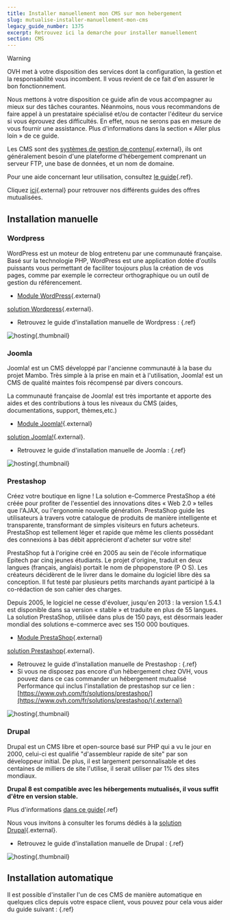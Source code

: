 ```yaml
---
title: Installer manuellement mon CMS sur mon hebergement
slug: mutualise-installer-manuellement-mon-cms
legacy_guide_number: 1375
excerpt: Retrouvez ici la demarche pour installer manuellement
section: CMS
---
```


> [!warning]
>
> OVH met à votre disposition des services dont la configuration, la gestion et la responsabilité vous incombent. Il vous revient de ce fait d'en assurer le bon fonctionnement.
> 
> Nous mettons à votre disposition ce guide afin de vous accompagner au mieux sur des tâches courantes. Néanmoins, nous vous recommandons de faire appel à un prestataire spécialisé et/ou de contacter l'éditeur du service si vous éprouvez des difficultés. En effet, nous ne serons pas en mesure de vous fournir une assistance. Plus d'informations dans la section « Aller plus loin » de ce guide.
> 

Les CMS sont des [systèmes de gestion de contenu](https://fr.wikipedia.org/wiki/Syst%C3%A8me_de_gestion_de_contenu){.external}, ils ont généralement besoin d'une plateforme d'hébergement comprenant un serveur FTP, une base de données, et un nom de domaine.

Pour une aide concernant leur utilisation, consultez [le guide]({legacy}2053){.ref}.

Cliquez [ici](http://www.ovh.com/fr/hebergement-web/faq){.external} pour retrouver nos différents guides des offres mutualisées.


## Installation manuelle

### Wordpress
WordPress est un moteur de blog entretenu par une communauté française. Basé sur la technologie PHP, WordPress est une application dotée d'outils puissants vous permettant de faciliter toujours plus la création de vos pages, comme par exemple le correcteur orthographique ou un outil de gestion du référencement.

- [Module
WordPress](http://www.ovh.com/fr/items/modules/blogs/word_press.xml){.external}

[solution Wordpress](http://www.wordpress-fr.net/){.external}.

- Retrouvez le guide d'installation manuelle de Wordpress : []({legacy}1977){.ref}


![hosting](images/3379.png){.thumbnail}


### Joomla
Joomla! est un CMS développé par l'ancienne communauté à la base du projet Mambo. Très simple à la prise en main et à l'utilisation, Joomla! est un CMS de qualité maintes fois récompensé par divers concours.

La communauté française de Joomla! est très importante et apporte des aides et des contributions à tous les niveaux du CMS (aides, documentations, support, thèmes,etc.)

- [Module
Joomla!](http://www.ovh.com/fr/items/modules/cms/joomla.xml){.external}

[solution Joomla!](http://www.joomla.fr/){.external}.

- Retrouvez le guide d'installation manuelle de Joomla : []({legacy}1978){.ref}


![hosting](images/3380.png){.thumbnail}


### Prestashop
Créez votre boutique en ligne ! La solution e-Commerce PrestaShop a été créée pour profiter de l'essentiel des innovations dites « Web 2.0 » telles que l'AJAX, ou l'ergonomie nouvelle génération. PrestaShop guide les utilisateurs à travers votre catalogue de produits de manière intelligente et transparente, transformant de simples visiteurs en futurs acheteurs. PrestaShop est tellement léger et rapide que même les clients possédant des connexions à bas débit apprécieront d'acheter sur votre site!

PrestaShop fut à l'origine créé en 2005 au sein de l'école informatique Epitech par cinq jeunes étudiants. Le projet d'origine, traduit en deux langues (français, anglais) portait le nom de phpopenstore (P O S). Les créateurs décidèrent de le livrer dans le domaine du logiciel libre dès sa conception. Il fut testé par plusieurs petits marchands ayant participé à la co-rédaction de son cahier des charges.

Depuis 2005, le logiciel ne cesse d'évoluer, jusqu'en 2013 : la version 1.5.4.1 est disponible dans sa version « stable » et traduite en plus de 55 langues. La solution PrestaShop, utilisée dans plus de 150 pays, est désormais leader mondial des solutions e-commerce avec ses 150 000 boutiques.

- [Module
PrestaShop](http://www.ovh.com/fr/items/modules/ecommerce/prestashop-2.xml){.external}

[solution Prestashop](https://www.prestashop.com/forums/){.external}.

- Retrouvez le guide d'installation manuelle de Prestashop : []({legacy}1979){.ref}
- Si vous ne disposez pas encore d'un hébergement chez OVH, vous pouvez dans ce cas commander un hébergement mutualisé Performance qui inclus l'installation de prestashop sur ce lien : [https://www.ovh.com/fr/solutions/prestashop/](https://www.ovh.com/fr/solutions/prestashop/){.external}


![hosting](images/3381.png){.thumbnail}


### Drupal
Drupal est un CMS libre et open-source basé sur PHP qui a vu le jour en 2000, celui-ci est qualifié "d'assembleur rapide de site" par son développeur initial. De plus, il est largement personnalisable et des centaines de milliers de site l'utilise, il serait utiliser par 1% des sites mondiaux.

**Drupal 8 est compatible avec les hébergements mutualisés, il vous suffit d'être en version stable.**

Plus d'informations [dans ce guide](../modifier_environnement_execution_hebergement_web_optmisation/guide.fr-fr.md){.ref}

Nous vous invitons à consulter les forums dédiés à la [solution Drupal](http://drupalfr.org/){.external}.

- Retrouvez le guide d'installation manuelle de Drupal : []({legacy}1976){.ref}


![hosting](images/3382.png){.thumbnail}


## Installation automatique
Il est possible d'installer l'un de ces CMS de manière automatique en quelques clics depuis votre espace client, vous pouvez pour cela vous aider du guide suivant : []({legacy}1402){.ref}